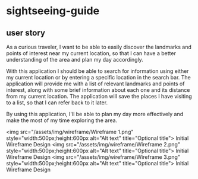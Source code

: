 # sightseeing-guide

## user story

As a curious traveler, I want to be able to easily discover the landmarks and points of interest near my current location, so that I can have a better understanding of the area and plan my day accordingly.

With this application I should be able to search for information using either my current location or by entering a specific location in the search bar. The application will provide me with a list of relevant landmarks and points of interest, along with some brief information about each one and its distance from my current location. The application will save the places I have visiting to a list, so that I can refer back to it later.

By using this application, I'll be able to plan my day more effectively and make the most of my time exploring the area.

<img src="/assets/img/wireframe/Wireframe 1.png" style="width:500px;height:600px alt="Alt text" title="Optional title">
Initial Wireframe Design
<img src="/assets/img/wireframe/Wireframe 2.png" style="width:500px;height:600px alt="Alt text" title="Optional title">
Initial Wireframe Design
<img src="/assets/img/wireframe/Wireframe 3.png" style="width:500px;height:600px alt="Alt text" title="Optional title">
Initial Wireframe Design

